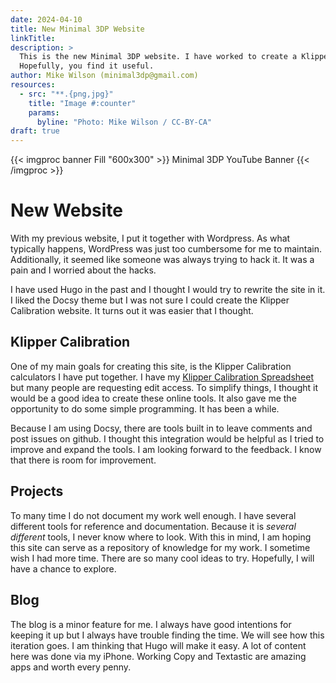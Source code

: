 ```yaml
---
date: 2024-04-10
title: New Minimal 3DP Website
linkTitle:
description: >
  This is the new Minimal 3DP website. I have worked to create a Klipper calibration and calculator that the community could use. 
  Hopefully, you find it useful.
author: Mike Wilson (minimal3dp@gmail.com)
resources:
  - src: "**.{png,jpg}"
    title: "Image #:counter"
    params:
      byline: "Photo: Mike Wilson / CC-BY-CA"
draft: true
---
```


{{< imgproc banner Fill "600x300" >}}
Minimal 3DP YouTube Banner
{{< /imgproc >}}

# New Website

With my previous website, I put it together with Wordpress. As what typically happens, WordPress was just too cumbersome for me to maintain. Additionally, it seemed like someone was always trying to hack it. It was a pain and I worried about the hacks.

I have used Hugo in the past and I thought I would try to rewrite the site in it. I liked the Docsy theme but I was not sure I could create the Klipper Calibration website. It turns out it was easier that I thought.

## Klipper Calibration

One of my main goals for creating this site, is the Klipper Calibration calculators I have put together. I have my [Klipper Calibration Spreadsheet](https://docs.google.com/spreadsheets/d/1LlSHsa86RuT_btswmDsmQp0LrTJ9U0HJcRhorsqz1ug/edit?usp=sharing) but many people are requesting edit access. To simplify things, I thought it would be a good idea to create these online tools. It also gave me the opportunity to do some simple programming. It has been a while.

Because I am using Docsy, there are tools built in to leave comments and post issues on github. I thought this integration would be helpful as I tried to improve and expand the tools. I am looking forward to the feedback. I know that there is room for improvement.

## Projects

To many time I do not document my work well enough. I have several different tools for reference and documentation. Because it is _several different_ tools, I never know where to look. With this in mind, I am hoping this site can serve as a repository of knowledge for my work. I sometime wish I had more time. There are so many cool ideas to try. Hopefully, I will have a chance to explore.

## Blog

The blog is a minor feature for me. I always have good intentions for keeping it up but I always have trouble finding the time. We will see how this iteration goes. I am thinking that Hugo will make it easy. A lot of content here was done via my iPhone. Working Copy and Textastic are amazing apps and worth every penny.
